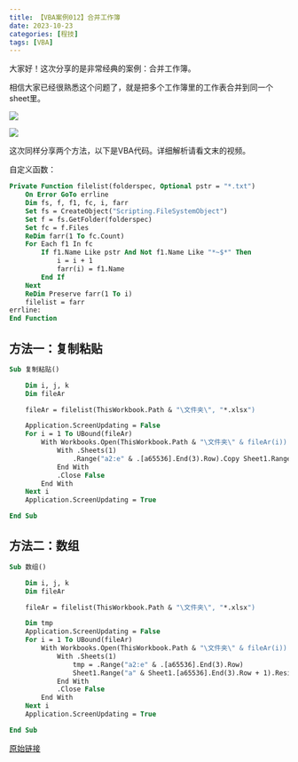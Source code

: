 ```yaml
---
title: 【VBA案例012】合并工作簿
date: 2023-10-23
categories: [程技]
tags: [VBA]
---
```

大家好！这次分享的是非常经典的案例：合并工作簿。

相信大家已经很熟悉这个问题了，就是把多个工作簿里的工作表合并到同一个sheet里。

![](https://img.richfan.site/program/vba/vba案列/【VBA案例012】合并工作簿_1.png)

![](https://img.richfan.site/program/vba/vba案列/【VBA案例012】合并工作簿_2.gif)

这次同样分享两个方法，以下是VBA代码。详细解析请看文末的视频。

自定义函数：

```vb
Private Function filelist(folderspec, Optional pstr = "*.txt")
    On Error GoTo errline
    Dim fs, f, f1, fc, i, farr
    Set fs = CreateObject("Scripting.FileSystemObject")
    Set f = fs.GetFolder(folderspec)
    Set fc = f.Files
    ReDim farr(1 To fc.Count)
    For Each f1 In fc
        If f1.Name Like pstr And Not f1.Name Like "*~$*" Then
            i = i + 1
            farr(i) = f1.Name
        End If
    Next
    ReDim Preserve farr(1 To i)
    filelist = farr
errline:
End Function
```

## 方法一：复制粘贴

```vb
Sub 复制粘贴()

    Dim i, j, k
    Dim fileAr

    fileAr = filelist(ThisWorkbook.Path & "\文件夹\", "*.xlsx")

    Application.ScreenUpdating = False
    For i = 1 To UBound(fileAr)
        With Workbooks.Open(ThisWorkbook.Path & "\文件夹\" & fileAr(i))
            With .Sheets(1)
                .Range("a2:e" & .[a65536].End(3).Row).Copy Sheet1.Range("a" & Sheet1.[a65536].End(3).Row + 1)
            End With
            .Close False
        End With
    Next i
    Application.ScreenUpdating = True

End Sub
```

## 方法二：数组

```vb
Sub 数组()

    Dim i, j, k
    Dim fileAr

    fileAr = filelist(ThisWorkbook.Path & "\文件夹\", "*.xlsx")

    Dim tmp
    Application.ScreenUpdating = False
    For i = 1 To UBound(fileAr)
        With Workbooks.Open(ThisWorkbook.Path & "\文件夹\" & fileAr(i))
            With .Sheets(1)
                tmp = .Range("a2:e" & .[a65536].End(3).Row)
                Sheet1.Range("a" & Sheet1.[a65536].End(3).Row + 1).Resize(UBound(tmp), UBound(tmp, 2)) = tmp
            End With
            .Close False
        End With
    Next i
    Application.ScreenUpdating = True

End Sub
```

[原始链接](https://mp.weixin.qq.com/s?__biz=MzIyOTc3NzQ2NA==&mid=2247485223&idx=1&sn=40015e3160260dc67f98668769a745dc&chksm=e8bcce70dfcb47667654536773ea062c2f7eabad314ade51fa33e34e899a4b17770de329e6ac&scene=178&cur_album_id=3115603487041503237#rd)